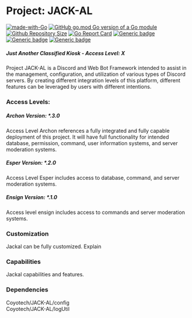 # Project: JACK-AL
[![made-with-Go](https://img.shields.io/badge/Made%20with-Go-1f425f.svg)](http://golang.org)
[![GitHub go.mod Go version of a Go module](https://img.shields.io/github/go-mod/go-version/CoyoTan/JACK-AL.svg)](https://github.com/CoyoTan/JACK-AL)
[![Github Repository Size](https://img.shields.io/github/repo-size/CoyoTan/JACK-AL)](https://github.com/CoyoTan/JACK-AL)
[![Go Report Card](https://goreportcard.com/badge/github.com/CoyoTan/JACK-AL)](https://goreportcard.com/report/github.com/CoyoTan/JACK-AL)
[![Generic badge](https://img.shields.io/badge/Ensign-0.1.0%20alpha-GREEN.svg)](https://shields.io/)
[![Generic badge](https://img.shields.io/badge/Esper-0.2.0%20devel-BLUE.svg)](https://shields.io/)
[![Generic badge](https://img.shields.io/badge/Archon-0.0.0-RED.svg)](https://shields.io/)

##### Just Another Classified Kiosk - Access Level: X
Project JACK-AL is a Discord and Web Bot Framework intended to assist in the management, configuration, and utilization of various types of Discord servers. By creating different integration levels of this platform, different features can be leveraged by users with different intentions. 
### Access Levels:<br>
##### Archon Version: \*.3.0
<p>
Access Level Archon references a fully integrated and fully capable deployment of this project. It will have full functionality for intended database, permission, command, user information systems, and server moderation systems.
</p>

##### Esper Version: \*.2.0
<p>
Access Level Esper includes access to database, command, and server moderation systems.
</p>

##### Ensign Version: \*.1.0
<p>
Access level ensign includes access to commands and server moderation systems. 
</p>

### Customization 
Jackal can be fully customized. Explain
### Capabilities
Jackal capabilities and features.
### Dependencies
<p>
Coyotech/JACK-AL/config     <br>
Coyotech/JACK-AL/logUtil
</P>
